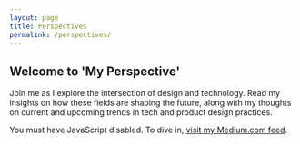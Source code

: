 ```yaml
---
layout: page
title: Perspectives
permalink: /perspectives/
---
```

<main class="main {% if page.url == '/perspectives/' %}perspectives{% endif %}">
    <!-- Content Container -->
    <section class="post-content-wrapper">
        <noscript>
            <div class="most-recent-post">
                <h2 class="h2">Welcome to 'My Perspective'</h2>
                <p>Join me as I explore the intersection of design and technology. Read my insights on how these fields are shaping the future, along with my thoughts on current and upcoming trends in tech and product design practices.</p>
                <p>You must have JavaScript disabled. To dive in, <a href="https://medium.com/@jmwii1981" target="_blank" rel="noopener noreferrer" class="a">visit my Medium.com feed</a>.</p>
            </div>
        </noscript>
        <div id="most-recent-post" class="most-recent-post" style="display: none;">
            <div class="skeleton-image"></div>
            <div class="skeleton-title"></div>
            <div class="skeleton-title"></div>
            <hr class="hr skeleton-meta-content-separator" aria-hidden="true">
            <div class="skeleton-meta-container">
                <div class="skeleton-meta-first-items">
                    <span class="skeleton-meta-avatar"></span>
                    <span class="skeleton-meta-item1"></span>
                </div>
                <span class="skeleton-meta-item2"></span>
            </div>
            <hr class="hr skeleton-meta-content-separator" aria-hidden="true">
            <div class="skeleton-text"></div>
            <div class="skeleton-text"></div>
            <div class="skeleton-text"></div>
            <div class="skeleton-text"></div>
            <br><br>
            <div class="skeleton-text"></div>
            <div class="skeleton-text"></div>
            <div class="skeleton-text"></div>
            <div class="skeleton-text"></div>
            <div class="skeleton-text"></div>
            <div class="skeleton-text"></div>
            <div class="skeleton-text"></div>
            <br><br>
            <div class="skeleton-text"></div>
            <div class="skeleton-text"></div>
            <div class="skeleton-text"></div>
            <div class="skeleton-text"></div>
            <div class="skeleton-text"></div>
            <br><br>
            <div class="skeleton-text"></div>
            <div class="skeleton-text"></div>
        </div>
    </section>
</main>